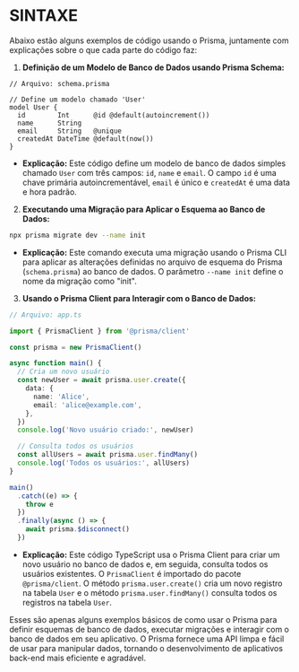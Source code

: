 # SINTAXE
Abaixo estão alguns exemplos de código usando o Prisma, juntamente com explicações sobre o que cada parte do código faz:

1. **Definição de um Modelo de Banco de Dados usando Prisma Schema:**

```prisma
// Arquivo: schema.prisma

// Define um modelo chamado 'User'
model User {
  id        Int      @id @default(autoincrement())
  name      String
  email     String   @unique
  createdAt DateTime @default(now())
}
```

- **Explicação:** Este código define um modelo de banco de dados simples chamado `User` com três campos: `id`, `name` e `email`. O campo `id` é uma chave primária autoincrementável, `email` é único e `createdAt` é uma data e hora padrão.

2. **Executando uma Migração para Aplicar o Esquema ao Banco de Dados:**

```bash
npx prisma migrate dev --name init
```

- **Explicação:** Este comando executa uma migração usando o Prisma CLI para aplicar as alterações definidas no arquivo de esquema do Prisma (`schema.prisma`) ao banco de dados. O parâmetro `--name init` define o nome da migração como "init".

3. **Usando o Prisma Client para Interagir com o Banco de Dados:**

```typescript
// Arquivo: app.ts

import { PrismaClient } from '@prisma/client'

const prisma = new PrismaClient()

async function main() {
  // Cria um novo usuário
  const newUser = await prisma.user.create({
    data: {
      name: 'Alice',
      email: 'alice@example.com',
    },
  })
  console.log('Novo usuário criado:', newUser)

  // Consulta todos os usuários
  const allUsers = await prisma.user.findMany()
  console.log('Todos os usuários:', allUsers)
}

main()
  .catch((e) => {
    throw e
  })
  .finally(async () => {
    await prisma.$disconnect()
  })
```

- **Explicação:** Este código TypeScript usa o Prisma Client para criar um novo usuário no banco de dados e, em seguida, consulta todos os usuários existentes. O `PrismaClient` é importado do pacote `@prisma/client`. O método `prisma.user.create()` cria um novo registro na tabela `User` e o método `prisma.user.findMany()` consulta todos os registros na tabela `User`.

Esses são apenas alguns exemplos básicos de como usar o Prisma para definir esquemas de banco de dados, executar migrações e interagir com o banco de dados em seu aplicativo. O Prisma fornece uma API limpa e fácil de usar para manipular dados, tornando o desenvolvimento de aplicativos back-end mais eficiente e agradável.